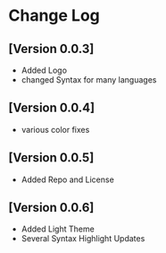 # Change Log

## [Version 0.0.3]

- Added Logo
- changed Syntax for many languages

## [Version 0.0.4]

- various color fixes

## [Version 0.0.5]

- Added Repo and License

## [Version 0.0.6]

- Added Light Theme
- Several Syntax Highlight Updates